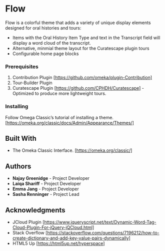 # Flow
Flow is a colorful theme that adds a variety of unique display elements designed for oral histories and tours:
* Items with the Oral History Item Type and text in the Transcript field will display a word cloud of the transcript.
* Alternative, minmial theme layout for the Curatescape plugin tours
* Configurable home page blocks

### Prerequisites
1. Contribution Plugin [https://github.com/omeka/plugin-Contribution]
2. Tour-Builder Plugin
3. Curatescape Plugin [https://github.com/CPHDH/Curatescape] - Optimized to produce more lightweight tours.

### Installing
Follow Omega Classic’s tutorial of installing a theme. [https://omeka.org/classic/docs/Admin/Appearance/Themes/]

## Built With
* The Omeka Classic Interface. [https://omeka.org/classic/]


## Authors
* **Najay Greenidge** - Project Developer
* **Laiqa Shariff** - Project Developer
* **Emma Jang** - Project Developer
* **Sasha Renninger** - Project Lead


## Acknowledgments
* JCloud Plugin [https://www.jqueryscript.net/text/Dynamic-Word-Tag-Cloud-Plugin-For-jQuery-jQCloud.html]
* Stack Overflow [https://stackoverflow.com/questions/7196212/how-to-create-dictionary-and-add-key-value-pairs-dynamically]
* HTML5 Up [https://html5up.net/hyperspace]
